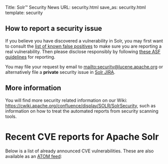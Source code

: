 Title: Solr™ Security News
URL: security.html
save_as: security.html
template: security

## How to report a security issue
If you believe you have discovered a vulnerability in Solr, you may first want to consult the [list of known false positives](https://cwiki.apache.org/confluence/display/SOLR/SolrSecurity#SolrSecurity-SolrandVulnerabilityScanningTools) to make sure you are reporting a real vulnerability.
Then please disclose responsibly by following [these ASF guidelines](https://www.apache.org/security/) for reporting.

You may file your request by email to <mailto:security@lucene.apache.org> or alternatively file a **private** security issue in [Solr JIRA](https://issues.apache.org/jira/browse/SOLR).

## More information
You will find more security related information on our Wiki: <https://cwiki.apache.org/confluence/display/SOLR/SolrSecurity>, such as information on how to treat the automated reports from security scanning tools.

# Recent CVE reports for Apache Solr
Below is a list of already announced CVE vulnerabilities. These are also available as an [ATOM feed](/feeds/solr/security.atom.xml):
